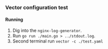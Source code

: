 ### Vector configuration test

#### Running

1. Dig into the `nginx-log-generator`.
2. Run `go run ./main.go > ../stdout.log`.
3. Second terminal run `vector -c ./test.yaml`
